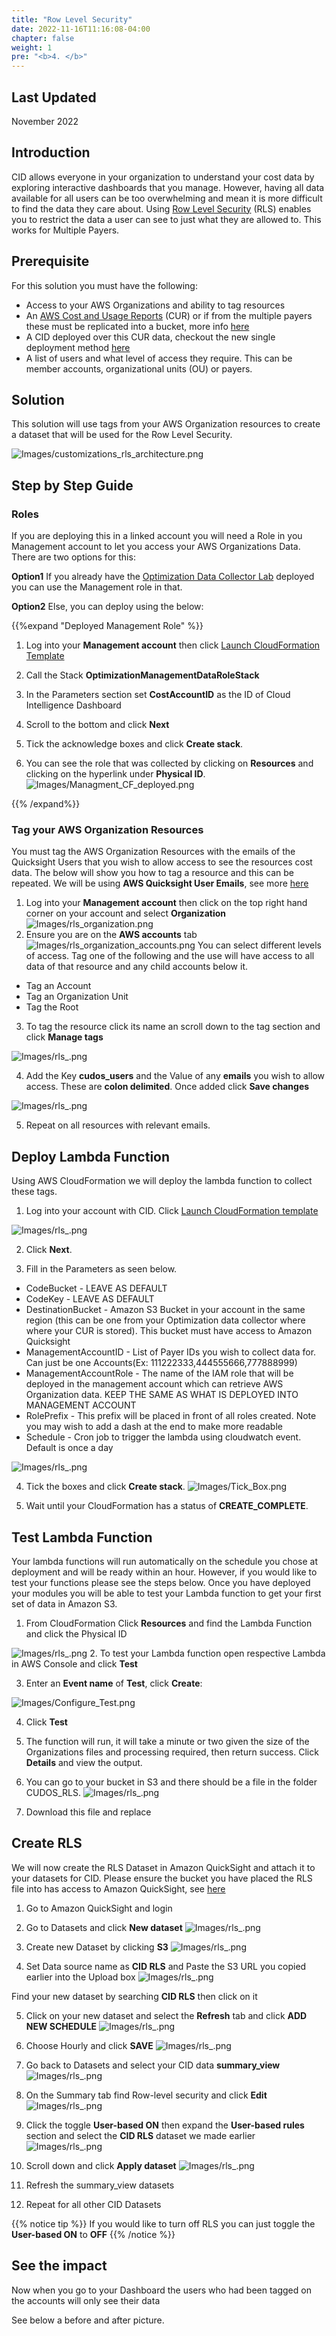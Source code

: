 ```yaml
---
title: "Row Level Security"
date: 2022-11-16T11:16:08-04:00
chapter: false
weight: 1
pre: "<b>4. </b>"
---
```

## Last Updated

November 2022

## Introduction

CID allows everyone in your organization to understand your cost data by exploring interactive dashboards that you manage. However, having all data available for all users can be too overwhelming and mean it is more difficult to find the data they care about. Using [Row Level Security](https://docs.aws.amazon.com/quicksight/latest/user/restrict-access-to-a-data-set-using-row-level-security.html) (RLS) enables you to restrict the data a user can see to just what they are allowed to. This works for Multiple Payers.

## Prerequisite

For this solution you must have the following:

* Access to your AWS Organizations and ability to tag resources
* An [AWS Cost and Usage Reports](https://docs.aws.amazon.com/cur/latest/userguide/what-is-cur.html) (CUR) or if from the multiple payers these must be replicated into a bucket, more info [here](https://wellarchitectedlabs.com/cost/100_labs/100_1_aws_account_setup/3_cur/#option-2-replicate-the-cur-bucket-to-your-cost-optimization-account-consolidate-multi-payer-curs)
* A CID deployed over this CUR data, checkout the new single deployment method [here](https://wellarchitectedlabs.com/cost/200_labs/200_cloud_intelligence/cost-usage-report-dashboards/dashboards/deploy_dashboards/)
* A list of users and what level of access they require. This can be member accounts, organizational units (OU) or payers. 


## Solution 
This solution will use tags from your AWS Organization resources to create a dataset that will be used for the Row Level Security.

![Images/customizations_rls_architecture.png](/Cost/200_Cloud_Intelligence/Images/customizations_rls_architecture.png?classes=lab_picture_small)


## Step by Step Guide

### Roles

If you are deploying this in a linked account you will need a Role in you Management account to let you access your AWS Organizations Data. There are two options for this:

**Option1** If you already have the [Optimization Data Collector Lab](https://wellarchitectedlabs.com/cost/300_labs/300_optimization_data_collection/1_grant_permissions/#12-role-for-management-account) deployed you can use the Management role in that. 

**Option2** Else, you can deploy using the below:

{{%expand "Deployed Management Role" %}}
1.  Log into your **Management account** then click [Launch CloudFormation Template](https://console.aws.amazon.com/cloudformation/home#/stacks/new?&templateURL=https://aws-well-architected-labs.s3-us-west-2.amazonaws.com/Cost/Labs/300_Optimization_Data_Collection/Management.yaml&stackName=OptimizationManagementDataRoleStack)

2. Call the Stack **OptimizationManagementDataRoleStack**

3. In the Parameters section set **CostAccountID** as the ID of Cloud Intelligence Dashboard

4. Scroll to the bottom and click **Next**

5. Tick the acknowledge boxes and click **Create stack**.

6. You can see the role that was collected by clicking on **Resources** and clicking on the hyperlink under **Physical ID**.
![Images/Managment_CF_deployed.png](/Cost/300_Optimization_Data_Collection/Images/Managment_CF_deployed.png)

{{% /expand%}}

### Tag your AWS Organization Resources

You must tag the AWS Organization Resources with the emails of the Quicksight Users that you wish to allow access to see the resources cost data. The below will show you how to tag a resource and this can be repeated. We will be using **AWS Quicksight User Emails**, see more [here](https://docs.aws.amazon.com/quicksight/latest/user/managing-users.html)

1. Log into your **Management account** then click on the top right hand corner on your account and select **Organization**
![Images/rls_organization.png](/Cost/200_Cloud_Intelligence/Images/rls/rls_organization.png?classes=lab_picture_small)
2. Ensure you are on the **AWS accounts** tab
![Images/rls_organization_accounts.png](/Cost/200_Cloud_Intelligence/Images/rls/rls_organization_accounts.png?classes=lab_picture_small)
You can select different levels of access. Tag one of the following and the use will have access to all data of that resource and any child accounts below it.

* Tag an Account
* Tag an Organization Unit
* Tag the Root 

3. To tag the resource click its name an scroll down to the tag section and click **Manage tags**

![Images/rls_.png](/Cost/200_Cloud_Intelligence/Images/rls/rls_.png?classes=lab_picture_small)

4. Add the Key **cudos_users** and the Value of any **emails** you wish to allow access. These are **colon delimited**. Once added click **Save changes**

![Images/rls_.png](/Cost/200_Cloud_Intelligence/Images/rls/rls_.png?classes=lab_picture_small)

5. Repeat on all resources with relevant emails. 

## Deploy Lambda Function

Using AWS CloudFormation we will deploy the lambda function to collect these tags. 

1. Log into your account with CID. Click [Launch CloudFormation template](https://console.aws.amazon.com/cloudformation/home#/stacks/new?&templateURL=https://aws-well-architected-labs.s3-us-west-2.amazonaws.com/Cost/Labs/200-cloud-intelligence-dashboards/cudos_rls.yaml&stackName=CIDRowLevelSecurity) 

![Images/rls_.png](/Cost/200_Cloud_Intelligence/Images/rls/rls_.png?classes=lab_picture_small)

2. Click **Next**.

3. Fill in the Parameters as seen below.

* CodeBucket - LEAVE AS DEFAULT
* CodeKey - LEAVE AS DEFAULT
* DestinationBucket - Amazon S3 Bucket in your account in the same region (this can be one from your Optimization data collector where where your CUR is stored). This bucket must have access to Amazon Quicksight
* ManagementAccountID - List of Payer IDs you wish to collect data for. Can just be one Accounts(Ex: 111222333,444555666,777888999) 
* ManagementAccountRole - The name of the IAM role that will be deployed in the management account which can retrieve AWS Organization data. KEEP THE SAME AS WHAT IS DEPLOYED INTO MANAGEMENT ACCOUNT
* RolePrefix - This prefix will be placed in front of all roles created. Note you may wish to add a dash at the end to make more readable
* Schedule - Cron job to trigger the lambda using cloudwatch event. Default is once a day 
 

![Images/rls_.png](/Cost/200_Cloud_Intelligence/Images/rls/rls_.png?classes=lab_picture_small)

4. Tick the boxes and click **Create stack**.
![Images/Tick_Box.png](/Cost/300_Optimization_Data_Collection/Images/Tick_Box.png)

5. Wait until your CloudFormation has a status of **CREATE_COMPLETE**.

## Test Lambda Function

Your lambda functions will run automatically on the schedule you chose at deployment and will be ready within an hour. However, if you would like to test your functions please see the steps below. 
Once you have deployed your modules you will be able to test your Lambda function to get your first set of data in Amazon S3. 

1. From CloudFormation Click **Resources** and find the Lambda Function and click the Physical ID

![Images/rls_.png](/Cost/200_Cloud_Intelligence/Images/rls/rls_.png?classes=lab_picture_small)
2. To test your Lambda function open respective Lambda in AWS Console and click **Test**

3. Enter an **Event name** of **Test**, click **Create**:

![Images/Configure_Test.png](/Cost/300_Organization_Data_CUR_Connection/Images/Configure_Test.png)

4.	Click **Test**

5. The function will run, it will take a minute or two given the size of the Organizations files and processing required, then return success. Click **Details** and view the output. 

6. You can go to your bucket in S3 and there should be a file in the folder CUDOS_RLS. 
![Images/rls_.png](/Cost/200_Cloud_Intelligence/Images/rls/rls_.png?classes=lab_picture_small)

7. Download this file and replace <bucket name> 

## Create RLS
We will now create the RLS Dataset in Amazon QuickSight and attach it to your datasets for CID. Please ensure the bucket you have placed the RLS file into has access to Amazon QuickSight, see [here](https://docs.aws.amazon.com/quicksight/latest/user/troubleshoot-connect-S3.html)

1. Go to Amazon QuickSight and login
2. Go to Datasets and click **New dataset**
![Images/rls_.png](/Cost/200_Cloud_Intelligence/Images/rls/rls_.png?classes=lab_picture_small)

3. Create new Dataset by clicking **S3**
![Images/rls_.png](/Cost/200_Cloud_Intelligence/Images/rls/rls_.png?classes=lab_picture_small)

4. Set Data source name as **CID RLS** and Paste the S3 URL you copied earlier into the Upload box
![Images/rls_.png](/Cost/200_Cloud_Intelligence/Images/rls/rls_.png?classes=lab_picture_small)

Find your new dataset by searching **CID RLS** then click on it

5. Click on your new dataset and select the **Refresh** tab and click **ADD NEW SCHEDULE**
![Images/rls_.png](/Cost/200_Cloud_Intelligence/Images/rls/rls_.png?classes=lab_picture_small)

6. Choose Hourly and click **SAVE**
![Images/rls_.png](/Cost/200_Cloud_Intelligence/Images/rls/rls_.png?classes=lab_picture_small)

7. Go back to Datasets and select your CID data **summary_view**
![Images/rls_.png](/Cost/200_Cloud_Intelligence/Images/rls/rls_.png?classes=lab_picture_small)

8. On the Summary tab find Row-level security and click **Edit**
![Images/rls_.png](/Cost/200_Cloud_Intelligence/Images/rls/rls_.png?classes=lab_picture_small)

9. Click the toggle **User-based ON** then expand the **User-based rules** section and select the **CID RLS** dataset we made earlier
![Images/rls_.png](/Cost/200_Cloud_Intelligence/Images/rls/rls_.png?classes=lab_picture_small)

10. Scroll down and click **Apply dataset**
![Images/rls_.png](/Cost/200_Cloud_Intelligence/Images/rls/rls_.png?classes=lab_picture_small)

11. Refresh the summary_view datasets 
12. Repeat for all other CID Datasets


{{% notice tip %}}
If you would like to turn off RLS you can just toggle the **User-based ON** to **OFF**
{{% /notice %}}

## See the impact

Now when you go to your Dashboard the users who had been tagged on the accounts will only see their data

See below a before and after picture. 

